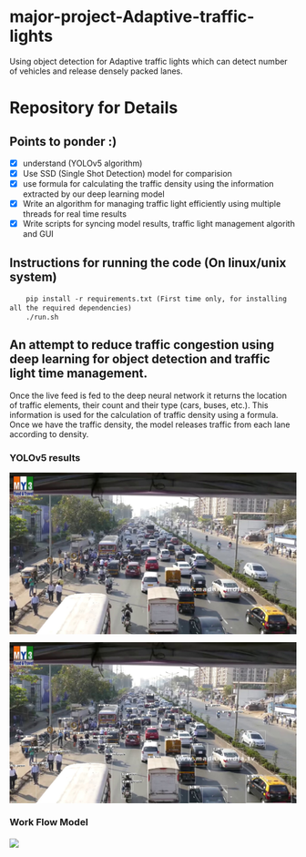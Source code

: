 # major-project-Adaptive-traffic-lights
Using object detection for Adaptive traffic lights which can detect number of vehicles and release densely packed lanes.

# Repository for Details

## Points to ponder :)

- [x] understand (YOLOv5 algorithm)
- [X] Use SSD (Single Shot Detection) model for comparision
- [x] use formula for calculating the traffic density using the information extracted by our deep learning model
- [x] Write an algorithm for managing traffic light efficiently using multiple threads for real time results
- [x] Write scripts for syncing model results, traffic light management algorith and GUI 

## Instructions for running the code (On linux/unix system)

```
	pip install -r requirements.txt (First time only, for installing all the required dependencies)
	./run.sh
```


## An attempt to reduce traffic congestion using deep learning for object detection and traffic light time management.

Once the live feed is fed to the deep neural network it returns the location of traffic elements, their count and their type (cars, buses, etc.). This information is used for the calculation of traffic density using a formula. Once we have the traffic density, the model releases traffic from each lane according to density.



### YOLOv5 results

<img
	src=./east.jpg
	align="center"
/>

<img
	src=./east_bbox.jpg
	align="center"
/>

### Work Flow Model

<img
	src=./model.JPG
	align="center"
/>
